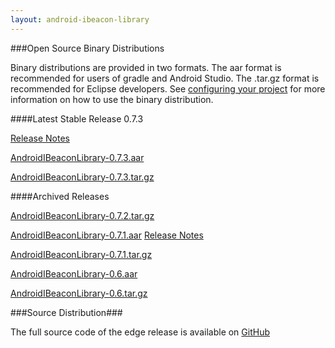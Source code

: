 ```yaml
---
layout: android-ibeacon-library
---
```



###Open Source Binary Distributions

Binary distributions are provided in two formats.  The aar format is recommended for users of gradle and Android Studio.  The .tar.gz format is recommended for Eclipse developers.
See [configuring your project]() for more information on how to use the binary distribution.

####Latest Stable Release 0.7.3

[Release Notes](releasenotes_0_7_3.html)

<style>
  .close {
    margin-top: 0px;
    margin-bottom: 0px;
  }
</style>

<i class="fa fa-cloud-download" style="color: #3abeee;"></i>  [AndroidIBeaconLibrary-0.7.3.aar](https://s3.amazonaws.com/android-ibeacon-library.radiusnetworks.com/AndroidIBeaconLibrary-0.7.3.aar)

<i class="fa fa-cloud-download" style="color: #3abeee;"></i>  [AndroidIBeaconLibrary-0.7.3.tar.gz](https://s3.amazonaws.com/android-ibeacon-library.radiusnetworks.com/AndroidIBeaconLibrary-0.7.3.tar.gz)


####Archived Releases


<i class="fa fa-cloud-download" style="color: #3abeee;"></i>  [AndroidIBeaconLibrary-0.7.2.tar.gz](https://s3.amazonaws.com/android-ibeacon-library.radiusnetworks.com/AndroidIBeaconLibrary-0.7.2.tar.gz)


<i class="fa fa-cloud-download" style="color: #3abeee;"></i>  [AndroidIBeaconLibrary-0.7.1.aar](https://s3.amazonaws.com/android-ibeacon-library.radiusnetworks.com/AndroidIBeaconLibrary-0.7.1.aar) [Release Notes](releasenotes_0_7_1.html)

<i class="fa fa-cloud-download" style="color: #3abeee;"></i>  [AndroidIBeaconLibrary-0.7.1.tar.gz](https://s3.amazonaws.com/android-ibeacon-library.radiusnetworks.com/AndroidIBeaconLibrary-0.7.1.tar.gz)



<i class="fa fa-cloud-download" style="color: #3abeee;"></i>  [AndroidIBeaconLibrary-0.6.aar](https://s3.amazonaws.com/android-ibeacon-library.radiusnetworks.com/AndroidIBeaconLibrary-0.6.aar)

<i class="fa fa-cloud-download" style="color: #3abeee;"></i>  [AndroidIBeaconLibrary-0.6.tar.gz](https://s3.amazonaws.com/android-ibeacon-library.radiusnetworks.com/AndroidIBeaconLibrary-0.6.tar.gz)

###Source Distribution###

The full source code of the edge release is available on <a href='https://github.com/RadiusNetworks/android-ibeacon-service'>GitHub</a>


